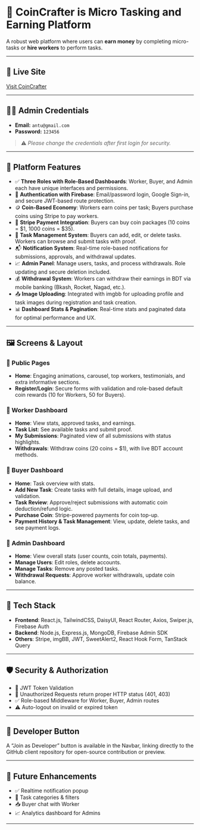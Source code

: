 # 💼 CoinCrafter is Micro Tasking and Earning Platform

A robust web platform where users can **earn money** by completing micro-tasks or **hire workers** to perform tasks. 

---

## 🔗 Live Site
[Visit CoinCrafter](https://coin-crafter-e54be.web.app/)

---

## 🧑‍💼 Admin Credentials

- **Email:** `antu@gmail.com`
- **Password:** `123456`

> ⚠️ *Please change the credentials after first login for security.*

---

## 🚀 Platform Features

- ✅ **Three Roles with Role-Based Dashboards**: Worker, Buyer, and Admin each have unique interfaces and permissions.
- 🔐 **Authentication with Firebase**: Email/password login, Google Sign-in, and secure JWT-based route protection.
- 🪙 **Coin-Based Economy**: Workers earn coins per task; Buyers purchase coins using Stripe to pay workers.
- 🧾 **Stripe Payment Integration**: Buyers can buy coin packages (10 coins = $1, 1000 coins = $35).
- 📄 **Task Management System**: Buyers can add, edit, or delete tasks. Workers can browse and submit tasks with proof.
- 📬 **Notification System**: Real-time role-based notifications for submissions, approvals, and withdrawal updates.
- 📈 **Admin Panel**: Manage users, tasks, and process withdrawals. Role updating and secure deletion included.
- 💰 **Withdrawal System**: Workers can withdraw their earnings in BDT via mobile banking (Bkash, Rocket, Nagad, etc.).
- 📤 **Image Uploading**: Integrated with imgbb for uploading profile and task images during registration and task creation.
- 📊 **Dashboard Stats & Pagination**: Real-time stats and paginated data for optimal performance and UX.

---

## 🖼️ Screens & Layout

### 🔸 Public Pages
- **Home**: Engaging animations, carousel, top workers, testimonials, and extra informative sections.
- **Register/Login**: Secure forms with validation and role-based default coin rewards (10 for Workers, 50 for Buyers).

### 🔹 Worker Dashboard
- **Home**: View stats, approved tasks, and earnings.
- **Task List**: See available tasks and submit proof.
- **My Submissions**: Paginated view of all submissions with status highlights.
- **Withdrawals**: Withdraw coins (20 coins = $1), with live BDT account methods.

### 🔹 Buyer Dashboard
- **Home**: Task overview with stats.
- **Add New Task**: Create tasks with full details, image upload, and validation.
- **Task Review**: Approve/reject submissions with automatic coin deduction/refund logic.
- **Purchase Coin**: Stripe-powered payments for coin top-up.
- **Payment History & Task Management**: View, update, delete tasks, and see payment logs.

### 🔹 Admin Dashboard
- **Home**: View overall stats (user counts, coin totals, payments).
- **Manage Users**: Edit roles, delete accounts.
- **Manage Tasks**: Remove any posted tasks.
- **Withdrawal Requests**: Approve worker withdrawals, update coin balance.

---

## 🧱 Tech Stack

- **Frontend**: React.js, TailwindCSS, DaisyUI, React Router, Axios, Swiper.js, Firebase Auth
- **Backend**: Node.js, Express.js, MongoDB, Firebase Admin SDK
- **Others**: Stripe, imgBB, JWT, SweetAlert2, React Hook Form, TanStack Query

---

## 🛡️ Security & Authorization

- 🔐 JWT Token Validation
- 🛑 Unauthorized Requests return proper HTTP status (401, 403)
- ✅ Role-based Middleware for Worker, Buyer, Admin routes
- ⚠️ Auto-logout on invalid or expired token

---

## 📢 Developer Button

A “Join as Developer” button is available in the Navbar, linking directly to the GitHub client repository for open-source contribution or preview.

---

## 🧪 Future Enhancements

- ✅ Realtime notification popup
- 🧩 Task categories & filters
- 📥 Buyer chat with Worker
- 📈 Analytics dashboard for Admins

---